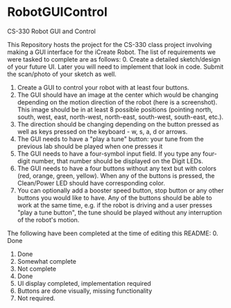 # RobotGUIControl
CS-330 Robot GUI and Control 

This Repository hosts the project for the CS-330 class project involving making a GUI interface for the iCreate Robot.
The list of requirements we were tasked to complete are as follows:
0. Create a detailed sketch/design of your future UI. Later you will need to implement that look in code. Submit the scan/photo of your sketch as well.
1. Create a GUI to control your robot with at least four buttons.
2. The GUI should have an image at the center which would be changing depending on the motion direction of the robot (here is a screenshot). This image should be in at least 8 possible positions (pointing north, south, west, east, north-west, north-east, south-west, south-east, etc.).
3. The direction should be changing depending on the button pressed as well as keys pressed on the keyboard - w, s, a, d or arrows.
4. The GUI needs to have a "play a tune" button: your tune from the previous lab should be played when one presses it
5. The GUI needs to have a four-symbol input field. If you type any four-digit number, that number should be displayed on the Digit LEDs.
6. The GUI needs to have a four buttons without any text but with colors (red, orange, green, yellow). When any of the buttons is pressed, the Clean/Power LED should have corresponding color.
7. You can optionally add a booster speed button, stop button or any other buttons you would like to have.
Any of the buttons should be able to work at the same time, e.g. if the robot is driving and a user presses "play a tune button", the tune should be played without any interruption of the robot's motion.

The following have been completed at the time of editing this README:
0. Done
1. Done
2. Somewhat complete
3. Not complete
4. Done
5. UI display completed, implementation required
6. Buttons are done visually, missing functionality
7. Not required.
